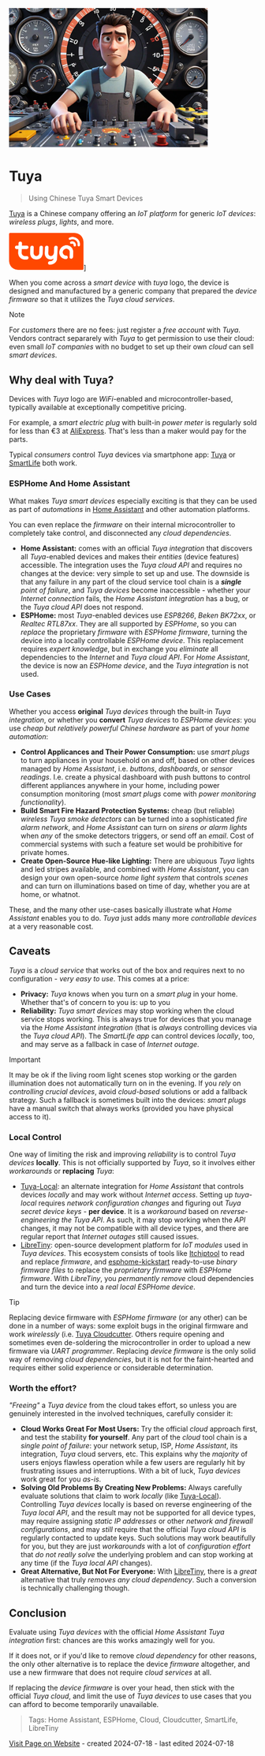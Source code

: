<img src="/assets/images/homeassistant.png" width="80%" height="80%" />
 
# Tuya

> Using Chinese Tuya Smart Devices

[Tuya](https://www.tuya.com/) is a Chinese company offering an *IoT platform* for generic *IoT devices*: *wireless plugs*, *lights*, and more. 

<img src="images/tuya_logo.png" width="30%" height="30%">]

When you come across a *smart device* with *tuya* logo, the device is designed and manufactured by a generic company that prepared the *device firmware* so that it utilizes the *Tuya cloud services*. 

> [!NOTE]
> For *customers* there are no fees: just register a *free account* with *Tuya*. Vendors contract separarely with *Tuya* to get permission to use their cloud: even small *IoT companies* with no budget to set up their own *cloud* can sell *smart devices*.

## Why deal with Tuya?
Devices with *Tuya* logo are *WiFi*-enabled and microcontroller-based, typically available at exceptionally competitive pricing.

For example, a *smart electric plug* with built-in *power meter* is regularly sold for less than €3 at [AliExpress](https://aliexpress.com/). That's less than a maker would pay for the parts.

Typical *consumers* control *Tuya* devices via smartphone app: [Tuya](https://apps.apple.com/de/app/tuya-smart/id1034649547) or [SmartLife](https://www.tuya.com/product/app-management/all-in-one-app) both work.


### ESPHome And Home Assistant
What makes *Tuya smart devices* especially exciting is that they can be used as part of *automations* in [Home Assistant](https://done.land/tools/software/homeassistant) and other automation platforms. 

You can even replace the *firmware* on their internal microcontroller to completely take control, and disconnected any *cloud dependencies*.

* **Home Assistant:** comes with an official *Tuya integration* that discovers all *Tuya*-enabled devices and makes their *entities* (device features) accessible. The integration uses the *Tuya cloud API* and requires no changes at the device: very simple to set up and use. The downside is that any failure in any part of the cloud service tool chain is a ***single** point of failure*, and *Tuya devices* become inaccessible - whether your *Internet connection* fails, the *Home Assistant integration* has a bug, or the *Tuya cloud API* does not respond.
* **ESPHome:** most *Tuya*-enabled devices use *ESP8266*, *Beken BK72xx*, or *Realtec RTL87xx*. They are all supported by *ESPHome*, so you can *replace* the proprietary *firmware* with *ESPHome firmware*, turning the device into a locally controllable *ESPHome device*. This replacement requires *expert knowledge*, but in exchange you *eliminate* all dependencies to the *Internet* and *Tuya cloud API*. For *Home Assistant*, the device is now an *ESPHome device*, and the *Tuya integration* is not used.

### Use Cases
Whether you access **original** *Tuya devices* through the built-in *Tuya integration*, or whether you **convert** *Tuya devices* to *ESPHome devices*: you use *cheap but relatively powerful Chinese hardware* as part of your *home automation*:

* **Control Applicances and Their Power Consumption:** use *smart plugs* to turn appliances in your household on and off, based on other devices managed by *Home Assistant*, i.e. *buttons*, *dashboards*, or *sensor readings*. I.e. create a physical dashboard with push buttons to control different appliances anywhere in your home, including power consumption monitoring (most *smart plugs* come with *power monitoring functionality*).
* **Build Smart Fire Hazard Protection Systems:** cheap (but reliable) *wireless Tuya smoke detectors* can be turned into a sophisticated *fire alarm network*, and *Home Assistant* can turn on *sirens or alarm lights* when *any* of the smoke detectors triggers, or send off an *email*. Cost of commercial systems with such a feature set would be prohibitive for private homes.
* **Create Open-Source Hue-like Lighting:** There are ubiquous *Tuya* lights and led stripes available, and combined with *Home Assistant*, you can design your own open-source *home light system* that controls *scenes* and can turn on illuminations based on time of day, whether you are at home, or whatnot.

These, and the many other use-cases basically illustrate what *Home Assistant* enables you to do. *Tuya* just adds many more *controllable devices* at a very reasonable cost.

## Caveats

*Tuya* is a *cloud service* that works out of the box and requires next to no configuration - *very easy to use*. This comes at a price:

* **Privacy:** *Tuya* knows when you turn on a *smart plug* in your home. Whether that's of concern to you is:  up to you
* **Reliability:** *Tuya smart devices* may stop working when the cloud service stops working. This is always true for devices that you manage via the *Home Assistant integration* (that is *always* controlling devices via the *Tuya cloud API*). The *SmartLife app* can control devices *locally*, too, and may serve as a fallback in case of *Internet outage*.


> [!IMPORTANT]
> It may be ok if the living room light scenes stop working or the garden illumination does not automatically turn on in the evening. If you *rely* on *controlling crucial devices*, avoid *cloud-based* solutions or add a fallback strategy. Such a fallback is sometimes built into the devices: *smart plugs* have a manual switch that always works (provided you have physical access to it).


### Local Control
One way of limiting the risk and improving *reliability* is to control *Tuya devices* **locally**. This is not officially supported by *Tuya*, so it involves either *workarounds* or **replacing** *Tuya*:

* [Tuya-Local](https://github.com/make-all/tuya-local): an alternate integration for *Home Assistant* that controls devices *locally* and may work without *Internet access*. Setting up *tuya-local* requires *network configuration changes* and figuring out *Tuya secret device keys* - **per device**. It is a *workaround* based on *reverse-engineering the Tuya API*. As such, it may stop working when the *API* changes, it may not be compatible with all device types, and there are regular report that *Internet outages* still caused issues.
* [LibreTiny](https://github.com/libretiny-eu): open-source development platform for *IoT modules* used in *Tuya devices*. This ecosystem consists of tools like [Itchiptool](https://github.com/libretiny-eu/ltchiptool) to read and replace *firmware*, and [esphome-kickstart](https://github.com/libretiny-eu/esphome-kickstart) ready-to-use *binary firmware files* to replace the *proprietary firmware* with *ESPHome firmware*. With *LibreTiny*, you *permanently remove* cloud dependencies and turn the device into a *real local ESPHome device*.

> [!TIP]
> Replacing device firmware with *ESPHome firmware* (or any other) can be done in a number of ways: some exploit bugs in the original firmware and work *wirelessly* (i.e. [Tuya Cloudcutter](https://github.com/tuya-cloudcutter/tuya-cloudcutter). Others require opening and sometimes even de-soldering the microcontroller in order to upload a new firmware via *UART programmer*. Replacing *device firmware* is the only solid way of removing *cloud dependencies*, but it is not for the faint-hearted and requires either solid experience or considerable determination.

### Worth the effort?
*"Freeing"* a *Tuya device* from the cloud takes effort, so unless you are genuinely interested in the involved techniques, carefully consider it:

* **Cloud Works Great For Most Users:** Try the official *cloud* approach first, and test the stability **for yourself**. Any part of the *cloud* tool chain is a *single point of failure*: your network setup, ISP, *Home Assistant*, its integration, *Tuya* cloud servers, etc. This explains why the *majority* of users enjoys flawless operation while a few users are regularly hit by frustrating issues and interruptions. With a bit of luck, *Tuya devices* work great for you *as-is*.
* **Solving Old Problems By Creating New Problems:** Always carefully evaluate solutions that claim to work *locally* (like [Tuya-Local](https://github.com/make-all/tuya-local)). Controlling *Tuya devices* locally is based on reverse engineering of the *Tuya local API*, and the result may not be supported for all device types, may require assigning *static IP addresses* or other *network and firewall configurations*, and may *still* require that the official *Tuya cloud API* is regularly contacted to update keys. Such solutions may work beautifully for you, but they are just *workarounds* with a lot of *configuration effort* that *do not really solve* the underlying problem and can stop working at any time (if the *Tuya local API* changes).
* **Great Alternative, But Not For Everyone:** With [LibreTiny](https://github.com/libretiny-eu), there is a *great* alternative that truly *removes any cloud dependency*. Such a conversion is technically challenging though.


## Conclusion
Evaluate using *Tuya devices* with the official *Home Assistant Tuya integration* first: chances are this works amazingly well for you.

If it does not, or if you'd like to remove *cloud dependency* for other reasons, the only other alternative is to replace the device *firmware* altogether, and use a new firmware that does not require *cloud services* at all. 

If replacing the *device firmware* is over your head, then stick with the official *Tuya cloud*, and limit the use of *Tuya devices* to use cases that you can afford to become temporarily unavailable.







> Tags: Home Assistant, ESPHome, Cloud, Cloudcutter, SmartLife, LibreTiny

[Visit Page on Website](https://done.land/tools/software/tuya?501206071119243057) - created 2024-07-18 - last edited 2024-07-18
